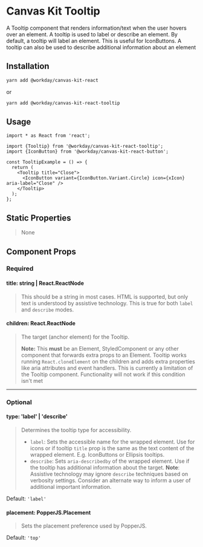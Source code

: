# Canvas Kit Tooltip

A Tooltip component that renders information/text when the user hovers over an element. A tooltip is
used to label or describe an element. By default, a tooltip will label an element. This is useful
for IconButtons. A tooltip can also be used to describe additional information about an element

## Installation

```sh
yarn add @workday/canvas-kit-react
```

or

```sh
yarn add @workday/canvas-kit-react-tooltip
```

## Usage

```tsx
import * as React from 'react';

import {Tooltip} from '@workday/canvas-kit-react-tooltip';
import {IconButton} from '@workday/canvas-kit-react-button';

const TooltipExample = () => {
  return (
    <Tooltip title="Close">
      <IconButton variant={IconButton.Variant.Circle} icon={xIcon} aria-label="Close" />
    </Tooltip>
  );
};
```

## Static Properties

> None

## Component Props

### Required

#### title: string | React.ReactNode

> This should be a string in most cases. HTML is supported, but only text is understood by assistive
> technology. This is true for both `label` and `describe` modes.

#### children: React.ReactNode

> The target (anchor element) for the Tooltip.
>
> **Note:** This **must** be an Element, StyledComponent or any other component that forwards extra
> props to an Element. Tooltip works running `React.cloneElement` on the children and adds extra
> properties like aria attributes and event handlers. This is currently a limitation of the Tooltip
> component. Functionality will not work if this condition isn't met

---

### Optional

#### type: 'label' | 'describe'

> Determines the tooltip type for accessibility.
>
> - `label`: Sets the accessible name for the wrapped element. Use for icons or if tooltip `title`
>   prop is the same as the text content of the wrapped element. E.g. IconButtons or Ellipsis
>   tooltips.
> - `describe`: Sets `aria-describedby` of the wrapped element. Use if the tooltip has additional
>   information about the target. **Note**: Assistive technology may ignore `describe` techniques
>   based on verbosity settings. Consider an alternate way to inform a user of additional important
>   information.

Default: `'label'`

#### placement: PopperJS.Placement

> Sets the placement preference used by PopperJS.

Default: `'top'`
